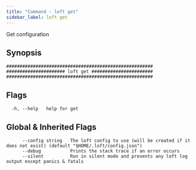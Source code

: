 ```yaml
---
title: "Command - loft get"
sidebar_label: loft get
---
```



Get configuration

## Synopsis


```
#######################################################
###################### loft get #######################
#######################################################
```


## Flags

```
  -h, --help   help for get
```


## Global & Inherited Flags

```
      --config string   The loft config to use (will be created if it does not exist) (default "$HOME/.loft/config.json")
      --debug           Prints the stack trace if an error occurs
      --silent          Run in silent mode and prevents any loft log output except panics & fatals
```

